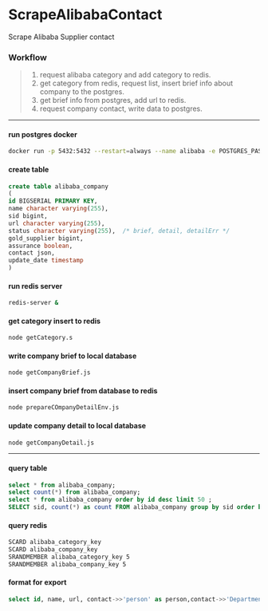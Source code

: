 # ScrapeAlibabaContact
 Scrape Alibaba Supplier contact

### Workflow
>1. request alibaba category and add category to redis.
>2. get category from redis, request list, insert brief info about company to the postgres.
>3. get brief info from postgres, add url to redis.
>4. request company contact, write data to postgres.


----
#### run postgres docker
```bash
docker run -p 5432:5432 --restart=always --name alibaba -e POSTGRES_PASSWORD=123456 -d postgres:9.3
```

#### create table
```sql
create table alibaba_company
(
id BIGSERIAL PRIMARY KEY,
name character varying(255),
sid bigint,
url character varying(255),
status character varying(255),  /* brief, detail, detailErr */
gold_supplier bigint,
assurance boolean,
contact json,
update_date timestamp
)
```

#### run redis server
```bash
redis-server &
```

#### get category insert to redis
```bash
node getCategory.s
```

#### write company brief to local database
```bash
node getCompanyBrief.js
```

#### insert company brief from database to redis
```bash
node prepareCOmpanyDetailEnv.js
```

#### update company detail to local database
```bash
node getCompanyDetail.js
```
----
#### query table
```sql
select * from alibaba_company;
select count(*) from alibaba_company;
select * from alibaba_company order by id desc limit 50 ;
SELECT sid, count(*) as count FROM alibaba_company group by sid order by count desc;
```

#### query redis
```bash
SCARD alibaba_category_key
SCARD alibaba_company_key
SRANDMEMBER alibaba_category_key 5
SRANDMEMBER alibaba_company_key 5
```

#### format for export
```sql
select id, name, url, contact->>'person' as person,contact->>'Department' as Department,contact->>'Job Title' as Job_Title,contact->>'Telephone' as Telephone,contact->>'Mobile Phone' as Mobile_Phone,contact->>'Fax' as Fax,contact->>'Address' as Address,contact->>'Country/Region' as Country_Region,contact->>'Province/State' as Province_State, contact->>'City' as City,contact->>'Province/State' as Province_State,contact->>'Zip' as Zip from alibaba_company where status = 'detail';
```
